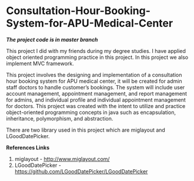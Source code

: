 # Consultation-Hour-Booking-System-for-APU-Medical-Center
***The project code is in master branch***

This project I did with my friends during my degree studies. I have applied object oriented programming practice in this project. 
In this project we also implement MVC framework.  

This project involves the designing and implementation of a consultation hour booking system for APU medical center, it will be created for admin staff doctors to handle customer’s bookings. The system will include user account management, appointment management, and report management for admins, and individual profile and individual appointment management for doctors. This project was created with the intent to utilize and practice object-oriented programming concepts in java such as encapsulation, inheritance, polymorphism, and abstraction.

There are two library used in this project which are miglayout and LGoodDatePicker. 

**References Links**
1. miglayout - http://www.miglayout.com/
2. LGoodDatePicker - https://github.com/LGoodDatePicker/LGoodDatePicker


